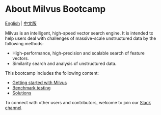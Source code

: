 # About Milvus Bootcamp

[English](README.md) | [中文版](CN_README.md)

Milvus is an intelligent, high-speed vector search engine. It is intended to help users deal with challenges of massive-scale unstructured data by the following methods:

- High-performance, high-precision and scalable search of feature vectors.
- Similarity search and analysis of unstructured data.

This bootcamp includes the following content:

- [Getting started with Milvus](EN_getting_started)
- [Benchmark testing](EN_benchmark_test)
- [Solutions](EN_solutions)

To connect with other users and contributors, welcome to join our [Slack channel](https://join.slack.com/t/milvusio/shared_invite/enQtNzY1OTQ0NDI3NjMzLWNmYmM1NmNjOTQ5MGI5NDhhYmRhMGU5M2NhNzhhMDMzY2MzNDdlYjM5ODQ5MmE3ODFlYzU3YjJkNmVlNDQ2ZTk).